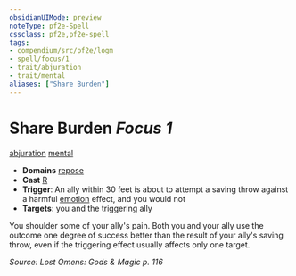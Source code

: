 ```yaml
---
obsidianUIMode: preview
noteType: pf2e-Spell
cssclass: pf2e,pf2e-spell
tags:
- compendium/src/pf2e/logm
- spell/focus/1
- trait/abjuration
- trait/mental
aliases: ["Share Burden"]
---
```

# Share Burden *Focus 1*   
[abjuration](rules/traits/abjuration.md "Abjuration School Trait")  [mental](rules/traits/mental.md "Mental Effect Trait")  

- **Domains** [repose](compendium/setting/domains.md#Repose)
- **Cast** [R](rules/core-rulebook/chapter-9-playing-the-game.md#Actions "Reaction") 
- **Trigger**: An ally within 30 feet is about to attempt a saving throw against a harmful [emotion](rules/traits/emotion.md "Emotion Effect Trait") effect, and you would not
- **Targets**: you and the triggering ally

You shoulder some of your ally's pain. Both you and your ally use the outcome one degree of success better than the result of your ally's saving throw, even if the triggering effect usually affects only one target.

*Source: Lost Omens: Gods & Magic p. 116*